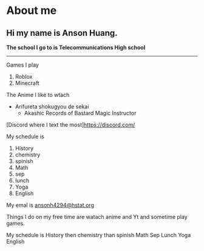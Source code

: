 # About me
## Hi my name is Anson Huang.
**The school I go to is Telecommunications High school**

---

Games I play
1. Roblox 
2. Minecraft  

The Anime I like to wtach

* Arifureta shokugyou de sekai
  * Akashic Records of Bastard Magic Instructor
  
[Discord where I text the most]https://discord.com/

My schedule is 
1. History
2. chemistry
3. spinish
4. Math
5. sep
6. lunch
7. Yoga
8. English 




My emal is ansonh4294@hstat.org  

Things I do on my free time are watach anime and Yt and sometime play games.

My schedule is History then chemistry than spinish Math Sep Lunch Yoga English

